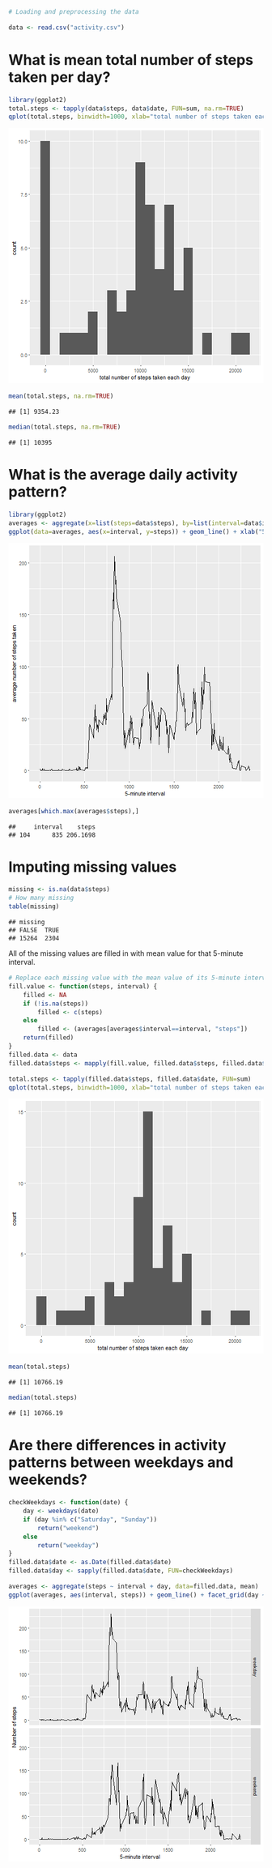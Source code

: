 

```r
# Loading and preprocessing the data
```

```r
data <- read.csv("activity.csv")
```

# What is mean total number of steps taken per day?

```r
library(ggplot2)
total.steps <- tapply(data$steps, data$date, FUN=sum, na.rm=TRUE)
qplot(total.steps, binwidth=1000, xlab="total number of steps taken each day")
```

![plot of chunk unnamed-chunk-3](figure/unnamed-chunk-3-1.png)

```r
mean(total.steps, na.rm=TRUE)
```

```
## [1] 9354.23
```

```r
median(total.steps, na.rm=TRUE)
```

```
## [1] 10395
```

# What is the average daily activity pattern?

```r
library(ggplot2)
averages <- aggregate(x=list(steps=data$steps), by=list(interval=data$interval),FUN=mean, na.rm=TRUE)
ggplot(data=averages, aes(x=interval, y=steps)) + geom_line() + xlab("5-minute interval") + ylab("average number of steps taken")
```

![plot of chunk unnamed-chunk-4](figure/unnamed-chunk-4-1.png)



```r
averages[which.max(averages$steps),]
```

```
##     interval    steps
## 104      835 206.1698
```

# Imputing missing values


```r
missing <- is.na(data$steps)
# How many missing
table(missing)
```

```
## missing
## FALSE  TRUE 
## 15264  2304
```

All of the missing values are filled in with mean value for that 5-minute
interval.


```r
# Replace each missing value with the mean value of its 5-minute interval
fill.value <- function(steps, interval) {
    filled <- NA
    if (!is.na(steps))
        filled <- c(steps)
    else
        filled <- (averages[averages$interval==interval, "steps"])
    return(filled)
}
filled.data <- data
filled.data$steps <- mapply(fill.value, filled.data$steps, filled.data$interval)
```



```r
total.steps <- tapply(filled.data$steps, filled.data$date, FUN=sum)
qplot(total.steps, binwidth=1000, xlab="total number of steps taken each day")
```

![plot of chunk unnamed-chunk-7](figure/unnamed-chunk-7-1.png)

```r
mean(total.steps)
```

```
## [1] 10766.19
```

```r
median(total.steps)
```

```
## [1] 10766.19
```



# Are there differences in activity patterns between weekdays and weekends?



```r
checkWeekdays <- function(date) {
    day <- weekdays(date)
    if (day %in% c("Saturday", "Sunday"))
        return("weekend")
    else
        return("weekday")
}
filled.data$date <- as.Date(filled.data$date)
filled.data$day <- sapply(filled.data$date, FUN=checkWeekdays)
```



```r
averages <- aggregate(steps ~ interval + day, data=filled.data, mean)
ggplot(averages, aes(interval, steps)) + geom_line() + facet_grid(day ~ .) +  xlab("5-minute interval") + ylab("Number of steps")
```

![plot of chunk unnamed-chunk-9](figure/unnamed-chunk-9-1.png)
```
```
```
```

